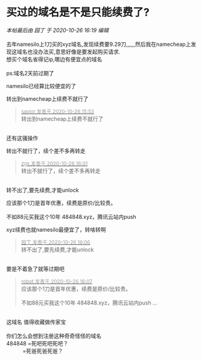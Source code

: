 # 买过的域名是不是只能续费了?


<i class="pstatus"> 本帖最后由 园丁 于 2020-10-26 16:19 编辑 </i><br />
<br />
去年namesilo上1刀买的xyz域名,发现续费要9.29刀,,,,,,然后我在namecheap上发现这域名也没办法买,意思好像是要发起购买请求.<br />
想买个域名省得记ip,哪边有便宜点的域名<br />
<br />
ps:域名2天前过期了

namesilo已经算比较便宜的了

转出到namecheap上续费不就行了<img src="static/image/smiley/yct/007.gif" smilieid="46" border="0" alt="" />

<div class="quote"><blockquote><font size="2"><a href="https://www.hostloc.com/forum.php?mod=redirect&amp;goto=findpost&amp;pid=9354486&amp;ptid=758626" target="_blank"><font color="#999999">savior 发表于 2020-10-26 15:53</font></a></font><br />
转出到namecheap上续费不就行了</blockquote></div><br />
还有这骚操作<img src="static/image/smiley/default/victory.gif" smilieid="14" border="0" alt="" />

转出不就行了，续个差不多再转走

<div class="quote"><blockquote><font size="2"><a href="https://www.hostloc.com/forum.php?mod=redirect&amp;goto=findpost&amp;pid=9354525&amp;ptid=758626" target="_blank"><font color="#999999">zgs 发表于 2020-10-26 16:01</font></a></font><br />
转出不就行了，续个差不多再转走</blockquote></div><br />
转不出了,要先续费,才能unlock

应该那个1刀是首年优惠，续费是原价/比较贵。<br />
<br />
不如88元买我这个10年 484848.xyz，腾讯云站内push

xyz续费也就namesilo最便宜了，转啥转啊

<div class="quote"><blockquote><font size="2"><a href="https://www.hostloc.com/forum.php?mod=redirect&amp;goto=findpost&amp;pid=9354551&amp;ptid=758626" target="_blank"><font color="#999999">园丁 发表于 2020-10-26 16:06</font></a></font><br />
转不出了,要先续费,才能unlock</blockquote></div><br />
要是不着急了就等过期吧<img src="static/image/smiley/default/lol.gif" smilieid="12" border="0" alt="" />

<div class="quote"><blockquote><font size="2"><a href="https://www.hostloc.com/forum.php?mod=redirect&amp;goto=findpost&amp;pid=9354556&amp;ptid=758626" target="_blank"><font color="#999999">robot 发表于 2020-10-26 16:07</font></a></font><br />
应该那个1刀是首年优惠，续费是原价/比较贵。<br />
<br />
不如88元买我这个10年 484848.xyz，腾讯云站内push ...</blockquote></div><br />
这域名 值得收藏做传家宝<img src="static/image/smiley/yct/003.gif" smilieid="50" border="0" alt="" /><img src="static/image/smiley/yct/003.gif" smilieid="50" border="0" alt="" />&nbsp;&nbsp;<br />
<br />
你们怎么会想到注册这种奇奇怪怪的域名 <br />
484848 =死吧死吧死吧？<br />
&nbsp; &nbsp;&nbsp; &nbsp;&nbsp; &nbsp;&nbsp;&nbsp;=死爸死爸死爸？&nbsp;&nbsp;
